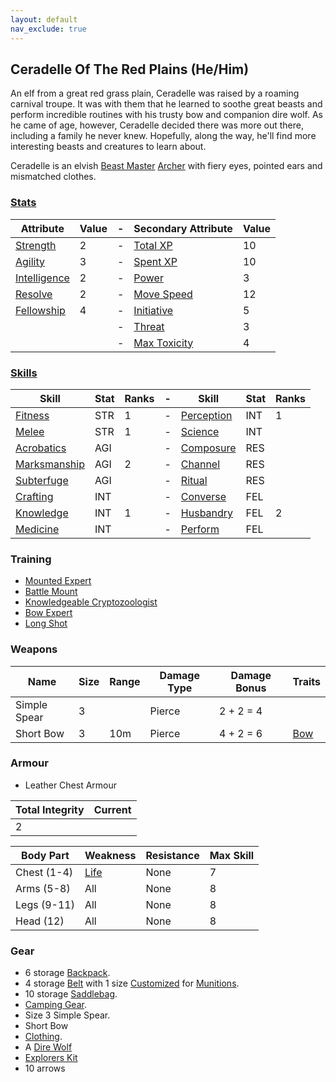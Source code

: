 ```yaml
---
layout: default
nav_exclude: true
---
```

## Ceradelle Of The Red Plains (He/Him)
An elf from a great red grass plain, Ceradelle was raised by a roaming carnival troupe. It was with them that he learned to soothe great beasts and perform incredible routines with his trusty bow and companion dire wolf. As he came of age, however, Ceradelle decided there was more out there, including a family he never knew. Hopefully, along the way, he'll find more interesting beasts and creatures to learn about. 

Ceradelle is an elvish [Beast Master](../Classes#Beast%20Master) [Archer](../Classes#Archer) with fiery eyes, pointed ears and mismatched clothes.

### [Stats](../Stats)

| Attribute                             | Value | -   | Secondary Attribute                     | Value |
| ------------------------------------- | ----- | --- | --------------------------------------- | ----- |
| [Strength](../Stats#Strength)         | 2     | -   | [Total XP](../Stats#Total%20XP)         | 10    |
| [Agility](../Stats#Agility)           | 3     | -   | [Spent XP](../Stats#Spent%20XP)         | 10    |
| [Intelligence](../Stats#Intelligence) | 2     | -   | [Power](../Stats#Power)                 | 3     |
| [Resolve](../Stats#Resolve)           | 2     | -   | [Move Speed](../Stats#Move%20Speed)     | 12    |
| [Fellowship](../Stats#Fellowship)     | 4     | -   | [Initiative](../Stats#Initiative)       | 5     |
|                                       |       | -   | [Threat](../Stats#Threat)               | 3     |
|                                       |       | -   | [Max Toxicity](../Stats#Max%20Toxicity) | 4     | 


### [Skills](../Skills)

| Skill                        | Stat | Ranks | -   | Skill                     | Stat | Ranks |
| ---------------------------- | ---- | ----- | --- | ------------------------- | ---- | ----- |
| [Fitness](Fitness)           | STR  | 1     | -   | [Perception](Perception)  | INT  | 1     |
| [Melee](Melee)               | STR  | 1     | -   | [Science](Science)        | INT  |       |
| [Acrobatics](Acrobatics)     | AGI  |       | -   | [Composure](Composure)    | RES  |       |
| [Marksmanship](Marksmanship) | AGI  | 2     | -   | [Channel](Channel)        | RES  |       |
| [Subterfuge](Subterfuge)     | AGI  |       | -   | [Ritual](Ritual)          | RES  |       |
| [Crafting](Crafting)         | INT  |       | -   | [Converse](../Converse)   | FEL  |       |
| [Knowledge](Knowledge)       | INT  | 1     | -   | [Husbandry](../Husbandry) | FEL  | 2     |
| [Medicine](Medicine)         | INT  |       | -   | [Perform](../Perform)     | FEL  |       |

### Training
* [Mounted Expert](../Keeper#Mounted%20Expert)
* [Battle Mount](../Keeper#Battle%20Mount)
* [Knowledgeable Cryptozoologist](../Chronicler#Knowledgeable%20Cryptozoologist)
* [Bow Expert](../Marksman#Bow%20Expert)
* [Long Shot](../Marksman#Long%20Shot)

### Weapons

| Name         | Size | Range | Damage Type | Damage Bonus | Traits                      |
| ------------ | ---- | ----- | ----------- | ------------ | --------------------------- |
| Simple Spear | 3    |       | Pierce      | 2 + 2 = 4    |                             |
| Short Bow    | 3    | 10m   | Pierce      | 4 + 2 = 6    | [Bow](../Weapon-Traits#Bow) |



### Armour
* Leather Chest Armour

| Total Integrity | Current |
| --------------- | ------- |
| 2               |         |

| Body Part    | Weakness               | Resistance | Max Skill |
| ------------ | ---------------------- | ---------- | --------- |
| Chest (1-4)  | [Life](../Combat#Life) | None       | 7         |
| Arms  (5-8)  | All                    | None       | 8         |
| Legs  (9-11) | All                    | None       | 8         |
| Head  (12)   | All                    | None       | 8         | 

### Gear
* 6 storage [Backpack](../Storage#Backpack).
* 4 storage [Belt](../Storage#Belt) with 1 size [Customized](../Designing-Storage#Customized%20Storage) for [Munitions](../Comestibles#Munitions).
* 10 storage [Saddlebag](../Storage#Saddlebag).
* [Camping Gear](../Example-Gear#Camping%20Gear).
* Size 3 Simple Spear.
* Short Bow
* [Clothing](../Example-Gear#Clothing).
* A [Dire Wolf](../Example-Mounts#Dire%20Wolf)
* [Explorers Kit](../Example-Gear#Explorers%20Kit)
* 10 arrows
